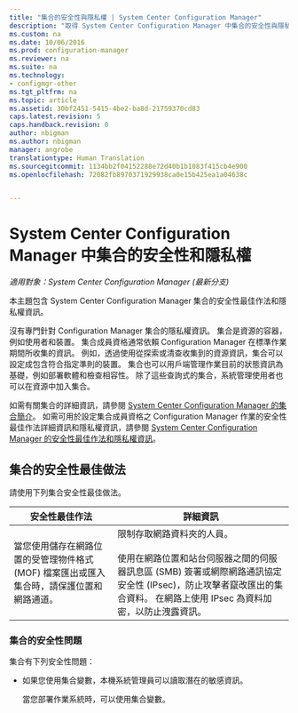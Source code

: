 ```yaml
---
title: "集合的安全性與隱私權 | System Center Configuration Manager"
description: "取得 System Center Configuration Manager 中集合的安全性與隱私權最佳作法。"
ms.custom: na
ms.date: 10/06/2016
ms.prod: configuration-manager
ms.reviewer: na
ms.suite: na
ms.technology:
- configmgr-other
ms.tgt_pltfrm: na
ms.topic: article
ms.assetid: 30bf2451-5415-4be2-ba8d-21759370cd83
caps.latest.revision: 5
caps.handback.revision: 0
author: nbigman
ms.author: nbigman
manager: angrobe
translationtype: Human Translation
ms.sourcegitcommit: 1134bb2f04152288e72d40b1b1083f415cb4e900
ms.openlocfilehash: 72082fb8970371929938ca0e15b425ea1a04638c


---
```

# <a name="security-and-privacy-for-collections-in-system-center-configuration-manager"></a>System Center Configuration Manager 中集合的安全性和隱私權

*適用對象：System Center Configuration Manager (最新分支)*

本主題包含 System Center Configuration Manager 集合的安全性最佳作法和隱私權資訊。  

 沒有專門針對 Configuration Manager 集合的隱私權資訊。 集合是資源的容器，例如使用者和裝置。 集合成員資格通常依賴 Configuration Manager 在標準作業期間所收集的資訊。 例如，透過使用從探索或清查收集到的資源資訊，集合可以設定成包含符合指定準則的裝置。 集合也可以用戶端管理作業目前的狀態資訊為基礎，例如部署軟體和檢查相容性。 除了這些查詢式的集合，系統管理使用者也可以在資源中加入集合。  

 如需有關集合的詳細資訊，請參閱 [System Center Configuration Manager 的集合簡介](../../../../core/clients/manage/collections/introduction-to-collections.md)。 如需可用於設定集合成員資格之 Configuration Manager 作業的安全性最佳作法詳細資訊和隱私權資訊，請參閱 [System Center Configuration Manager 的安全性最佳作法和隱私權資訊](../../../../core/plan-design/security/security-best-practices-and-privacy-information.md)。  

## <a name="security-best-practices-for-collections"></a>集合的安全性最佳做法  
 請使用下列集合安全性最佳做法。  

|安全性最佳作法|詳細資訊|  
|----------------------------|----------------------|  
|當您使用儲存在網路位置的受管理物件格式 (MOF) 檔案匯出或匯入集合時，請保護位置和網路通道。|限制存取網路資料夾的人員。<br /><br /> 使用在網路位置和站台伺服器之間的伺服器訊息區 (SMB) 簽署或網際網路通訊協定安全性 (IPsec)，防止攻擊者竄改匯出的集合資料。 在網路上使用 IPsec 為資料加密，以防止洩露資訊。|  

### <a name="security-issues-for-collections"></a>集合的安全性問題  
 集合有下列安全性問題：  

-   如果您使用集合變數，本機系統管理員可以讀取潛在的敏感資訊。  

     當您部署作業系統時，可以使用集合變數。  



<!--HONumber=Nov16_HO1-->


